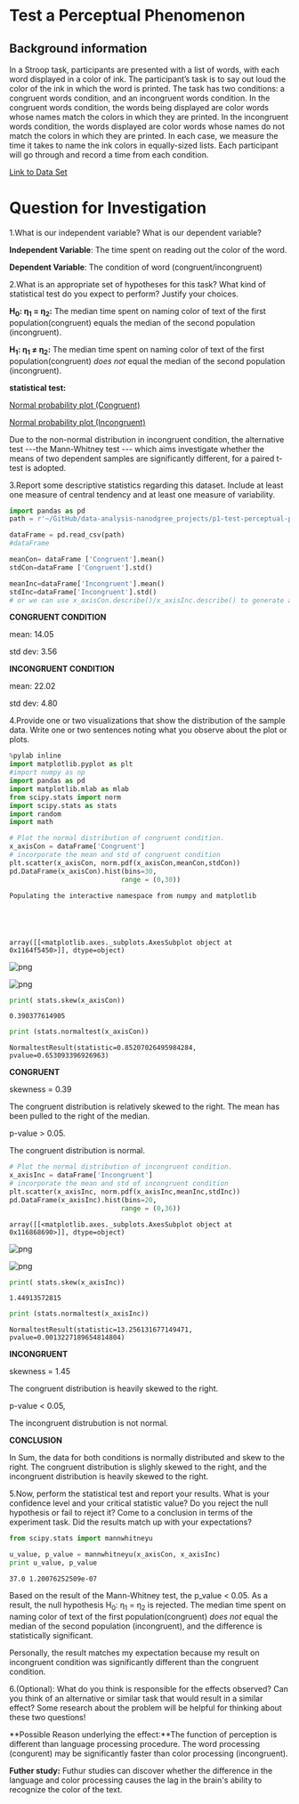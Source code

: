 
# Test a Perceptual Phenomenon

## Background information

In a Stroop task, participants are presented with a list of words, with each word displayed in a color of ink. The participant’s task is to say out loud the color of the ink in which the word is printed. The task has two conditions: a congruent words condition, and an incongruent words condition. In the congruent words condition, the words being displayed are color words whose names match the colors in which they are printed. In the incongruent words condition, the words displayed are color words whose names do not match the colors in which they are printed. In each case, we measure the time it takes to name the ink colors in equally-sized lists. Each participant will go through and record a time from each condition.

[Link to Data Set](https://github.com/ronafan/data-analysis-nanodgree_projects/blob/master/p1-perceptual-phenomenon/stroopdata.csv)  


# Question for Investigation 

1.What is our independent variable? What is our dependent variable?

**Independent Variable**: The time spent on reading out the color of the word.

**Dependent Variable**: The condition of word (congruent/incongruent)

2.What is an appropriate set of hypotheses for this task? What kind of statistical test do you expect to perform? Justify your choices.

**H<sub>0</sub>: η<sub>1</sub> = η<sub>2</sub>:** The median time spent on naming color of text of the first population(congruent) equals the median of the second population (incongruent).

**H<sub>1</sub>: η<sub>1</sub> ≠ η<sub>2</sub>:** The median time spent on naming color of text of the first population(congruent) *does not* equal the median of the second population (incongruent).

**statistical test:**

 [Normal probability plot (Congruent)](https://github.com/ronafan/data-analysis-nanodgree_projects/blob/master/p1-test-perceptual-phenomenon/nom_con.png) 

[Normal probability plot (Incongruent)](https://github.com/ronafan/data-analysis-nanodgree_projects/blob/master/p1-test-perceptual-phenomenon/nom_inc.png)

Due to the non-normal distribution in incongruent condition, the alternative test ---the Mann-Whitney test --- which aims investigate whether the means of two dependent samples are significantly different, for a paired t-test is adopted. 

3.Report some descriptive statistics regarding this dataset. Include at least one measure of central tendency and at least one measure of variability.


```python
import pandas as pd
path = r'~/GitHub/data-analysis-nanodgree_projects/p1-test-perceptual-phenomenon/stroopdata.csv'

dataFrame = pd.read_csv(path)
#dataFrame
```


```python
meanCon= dataFrame ['Congruent'].mean()
stdCon=dataFrame ['Congruent'].std()
```


```python
meanInc=dataFrame['Incongruent'].mean()
stdInc=dataFrame['Incongruent'].std()
# or we can use x_axisCon.describe()/x_axisInc.describe() to generate a summary of statistics
```

**CONGRUENT CONDITION**

mean: 14.05

std dev: 3.56

**INCONGRUENT CONDITION**

mean: 22.02

std dev: 4.80


4.Provide one or two visualizations that show the distribution of the sample data. Write one or two sentences noting what you observe about the plot or plots.


```python
%pylab inline
import matplotlib.pyplot as plt
#import numpy as np
import pandas as pd
import matplotlib.mlab as mlab
from scipy.stats import norm
import scipy.stats as stats
import random
import math

# Plot the normal distribution of congruent condition.
x_axisCon = dataFrame['Congruent']
# incorporate the mean and std of congruent condition
plt.scatter(x_axisCon, norm.pdf(x_axisCon,meanCon,stdCon))
pd.DataFrame(x_axisCon).hist(bins=30,
                            range = (0,30))
```

    Populating the interactive namespace from numpy and matplotlib





    array([[<matplotlib.axes._subplots.AxesSubplot object at 0x1164f5450>]], dtype=object)




![png](output_13_2.png)



![png](output_13_3.png)



```python
print( stats.skew(x_axisCon))
```

    0.390377614905



```python
print (stats.normaltest(x_axisCon))
```

    NormaltestResult(statistic=0.85207026495984284, pvalue=0.653093396926963)


**CONGRUENT**

skewness = 0.39

The congruent distribution is relatively skewed to the right. The mean has been pulled to the right of the median. 

p-value > 0.05.

The congruent distribution is normal. 


```python
# Plot the normal distribution of incongruent condition.
x_axisInc = dataFrame['Incongruent']
# incorporate the mean and std of incongruent condition
plt.scatter(x_axisInc, norm.pdf(x_axisInc,meanInc,stdInc))
pd.DataFrame(x_axisInc).hist(bins=20,
                            range = (0,36))
```




    array([[<matplotlib.axes._subplots.AxesSubplot object at 0x116868690>]], dtype=object)




![png](output_17_1.png)



![png](output_17_2.png)



```python
print( stats.skew(x_axisInc))
```

    1.44913572815



```python
print (stats.normaltest(x_axisInc))
```

    NormaltestResult(statistic=13.256131677149471, pvalue=0.0013227189654814804)


**INCONGRUENT**

skewness = 1.45

The congruent distribution is heavily skewed to the right. 

p-value < 0.05,

The incongruent distrubution is not normal. 

**CONCLUSION**

In Sum, the data for both conditions is normally distributed and skew to the right. The congruent distribution is slighly skewed to the right, and the incongruent distribution is heavily skewed to the right.

5.Now, perform the statistical test and report your results. What is your confidence level and your critical statistic value? Do you reject the null hypothesis or fail to reject it? Come to a conclusion in terms of the experiment task. Did the results match up with your expectations?


```python
from scipy.stats import mannwhitneyu

u_value, p_value = mannwhitneyu(x_axisCon, x_axisInc)
print u_value, p_value
```

    37.0 1.20076252509e-07


Based on the result of the Mann-Whitney test, the p_value < 0.05. As a result, the null hypothesis H<sub>0</sub>: η<sub>1</sub> = η<sub>2</sub> is rejected. The median time spent on naming color of text of the first population(congruent) *does not* equal the median of the second population (incongruent), and the difference is statistically significant. 

Personally, the result matches my expectation because my result on incongruent condition was significantly different than the congruent condition.

6.(Optional): What do you think is responsible for the effects observed? Can you think of an alternative or similar task that would result in a similar effect? Some research about the problem will be helpful for thinking about these two questions!

**Possible Reason underlying the effect:**The function of perception is different than language processing procedure. The word processing (congurent) may be significantly faster than color processing (incongruent). 

**Futher study:** Futhur studies can discover whether the difference in the language and color processing causes the lag in the brain's ability to recognize the color of the text. 

